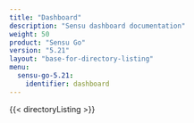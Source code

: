 ```yaml
---
title: "Dashboard"
description: "Sensu dashboard documentation"
weight: 50
product: "Sensu Go"
version: "5.21"
layout: "base-for-directory-listing"
menu:
  sensu-go-5.21:
    identifier: dashboard
---
```


{{< directoryListing >}}
